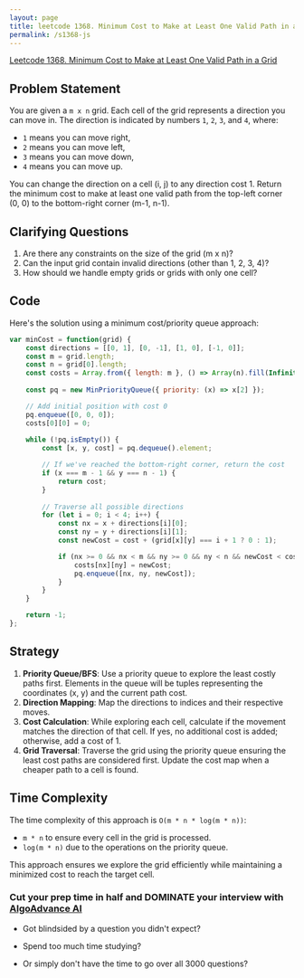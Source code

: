 ```yaml
---
layout: page
title: leetcode 1368. Minimum Cost to Make at Least One Valid Path in a Grid
permalink: /s1368-js
---
```

[Leetcode 1368. Minimum Cost to Make at Least One Valid Path in a Grid](https://algoadvance.github.io/algoadvance/l1368)
## Problem Statement
You are given a `m x n` grid. Each cell of the grid represents a direction you can move in. The direction is indicated by numbers `1`, `2`, `3`, and `4`, where:

- `1` means you can move right,
- `2` means you can move left,
- `3` means you can move down,
- `4` means you can move up.

You can change the direction on a cell (i, j) to any direction cost 1. Return the minimum cost to make at least one valid path from the top-left corner (0, 0) to the bottom-right corner (m-1, n-1).

## Clarifying Questions
1. Are there any constraints on the size of the grid (m x n)?
2. Can the input grid contain invalid directions (other than 1, 2, 3, 4)?
3. How should we handle empty grids or grids with only one cell?

## Code
Here's the solution using a minimum cost/priority queue approach:

```javascript
var minCost = function(grid) {
    const directions = [[0, 1], [0, -1], [1, 0], [-1, 0]];
    const m = grid.length;
    const n = grid[0].length;
    const costs = Array.from({ length: m }, () => Array(n).fill(Infinity));
    
    const pq = new MinPriorityQueue({ priority: (x) => x[2] });

    // Add initial position with cost 0
    pq.enqueue([0, 0, 0]);
    costs[0][0] = 0;
    
    while (!pq.isEmpty()) {
        const [x, y, cost] = pq.dequeue().element;

        // If we've reached the bottom-right corner, return the cost
        if (x === m - 1 && y === n - 1) {
            return cost;
        }
        
        // Traverse all possible directions
        for (let i = 0; i < 4; i++) {
            const nx = x + directions[i][0];
            const ny = y + directions[i][1];
            const newCost = cost + (grid[x][y] === i + 1 ? 0 : 1);

            if (nx >= 0 && nx < m && ny >= 0 && ny < n && newCost < costs[nx][ny]) {
                costs[nx][ny] = newCost;
                pq.enqueue([nx, ny, newCost]);
            }
        }
    }

    return -1;
};
```

## Strategy
1. **Priority Queue/BFS**: Use a priority queue to explore the least costly paths first. Elements in the queue will be tuples representing the coordinates (x, y) and the current path cost.
2. **Direction Mapping**: Map the directions to indices and their respective moves.
3. **Cost Calculation**: While exploring each cell, calculate if the movement matches the direction of that cell. If yes, no additional cost is added; otherwise, add a cost of 1.
4. **Grid Traversal**: Traverse the grid using the priority queue ensuring the least cost paths are considered first. Update the cost map when a cheaper path to a cell is found.

## Time Complexity
The time complexity of this approach is `O(m * n * log(m * n))`:
- `m * n` to ensure every cell in the grid is processed.
- `log(m * n)` due to the operations on the priority queue.

This approach ensures we explore the grid efficiently while maintaining a minimized cost to reach the target cell.




### Cut your prep time in half and DOMINATE your interview with [AlgoAdvance AI](https://algoAdvance.com)

- Got blindsided by a question you didn't expect?

- Spend too much time studying?

- Or simply don't have the time to go over all 3000 questions?

